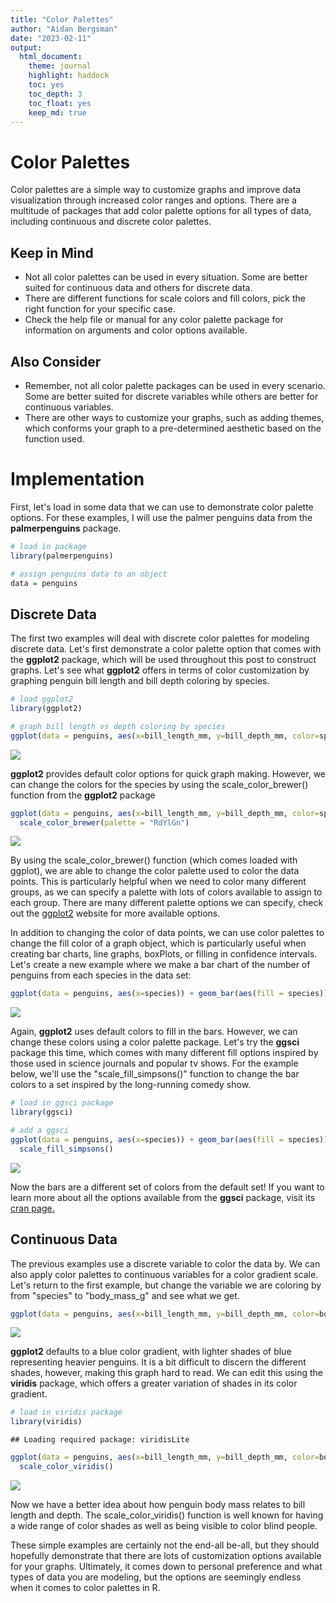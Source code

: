 ```yaml
---
title: "Color Palettes"
author: "Aidan Bergsman"
date: "2023-02-11"
output:
  html_document:
    theme: journal
    highlight: haddock
    toc: yes
    toc_depth: 3
    toc_float: yes
    keep_md: true
---
```


# Color Palettes

Color palettes are a simple way to customize graphs and improve data visualization through increased color ranges and options. There are a multitude of packages that add color palette options for all types of data, including continuous and discrete color palettes.

## Keep in Mind

-   Not all color palettes can be used in every situation. Some are better suited for continuous data and others for discrete data.
-   There are different functions for scale colors and fill colors, pick the right function for your specific case.
-   Check the help file or manual for any color palette package for information on arguments and color options available.

## Also Consider

-   Remember, not all color palette packages can be used in every scenario. Some are better suited for discrete variables while others are better for continuous variables.
-   There are other ways to customize your graphs, such as adding themes, which conforms your graph to a pre-determined aesthetic based on the function used.

# Implementation

First, let's load in some data that we can use to demonstrate color palette options. For these examples, I will use the palmer penguins data from the **palmerpenguins** package.


```r
# load in package
library(palmerpenguins)

# assign penguins data to an object
data = penguins
```

## Discrete Data

The first two examples will deal with discrete color palettes for modeling discrete data. Let's first demonstrate a color palette option that comes with the **ggplot2** package, which will be used throughout this post to construct graphs. Let's see what **ggplot2** offers in terms of color customization by graphing penguin bill length and bill depth coloring by species.


```r
# load ggplot2
library(ggplot2)

# graph bill length vs depth coloring by species
ggplot(data = penguins, aes(x=bill_length_mm, y=bill_depth_mm, color=species)) + geom_point()
```

![](color_palettes_files/figure-html/unnamed-chunk-2-1.png)<!-- -->

**ggplot2** provides default color options for quick graph making. However, we can change the colors for the species by using the scale_color_brewer() function from the **ggplot2** package


```r
ggplot(data = penguins, aes(x=bill_length_mm, y=bill_depth_mm, color=species)) + geom_point() +
  scale_color_brewer(palette = "RdYlGn")
```

![](color_palettes_files/figure-html/unnamed-chunk-3-1.png)<!-- -->

By using the scale_color_brewer() function (which comes loaded with ggplot), we are able to change the color palette used to color the data points. This is particularly helpful when we need to color many different groups, as we can specify a palette with lots of colors available to assign to each group. There are many different palette options we can specify, check out the [ggplot2](https://ggplot2.tidyverse.org/reference/scale_brewer.html#ref-usage) website for more available options.

In addition to changing the color of data points, we can use color palettes to change the fill color of a graph object, which is particularly useful when creating bar charts, line graphs, boxPlots, or filling in confidence intervals. Let's create a new example where we make a bar chart of the number of penguins from each species in the data set:


```r
ggplot(data = penguins, aes(x=species)) + geom_bar(aes(fill = species)) 
```

![](color_palettes_files/figure-html/unnamed-chunk-4-1.png)<!-- -->

Again, **ggplot2** uses default colors to fill in the bars. However, we can change these colors using a color palette package. Let's try the **ggsci** package this time, which comes with many different fill options inspired by those used in science journals and popular tv shows. For the example below, we'll use the "scale_fill_simpsons()" function to change the bar colors to a set inspired by the long-running comedy show.


```r
# load in ggsci package
library(ggsci)

# add a ggsci
ggplot(data = penguins, aes(x=species)) + geom_bar(aes(fill = species)) + 
  scale_fill_simpsons()
```

![](color_palettes_files/figure-html/unnamed-chunk-5-1.png)<!-- -->

Now the bars are a different set of colors from the default set! If you want to learn more about all the options available from the **ggsci** package, visit its [cran page.](https://cran.r-project.org/web/packages/ggsci/vignettes/ggsci.html)

## Continuous Data

The previous examples use a discrete variable to color the data by. We can also apply color palettes to continuous variables for a color gradient scale. Let's return to the first example, but change the variable we are coloring by from "species" to "body_mass_g" and see what we get.


```r
ggplot(data = penguins, aes(x=bill_length_mm, y=bill_depth_mm, color=body_mass_g)) + geom_point()
```

![](color_palettes_files/figure-html/unnamed-chunk-6-1.png)<!-- -->

**ggplot2** defaults to a blue color gradient, with lighter shades of blue representing heavier penguins. It is a bit difficult to discern the different shades, however, making this graph hard to read. We can edit this using the **viridis** package, which offers a greater variation of shades in its color gradient.


```r
# load in viridis package
library(viridis)
```

```
## Loading required package: viridisLite
```

```r
ggplot(data = penguins, aes(x=bill_length_mm, y=bill_depth_mm, color=body_mass_g)) + geom_point() + 
  scale_color_viridis() 
```

![](color_palettes_files/figure-html/unnamed-chunk-7-1.png)<!-- -->

Now we have a better idea about how penguin body mass relates to bill length and depth. The scale_color_viridis() function is well known for having a wide range of color shades as well as being visible to color blind people.

These simple examples are certainly not the end-all be-all, but they should hopefully demonstrate that there are lots of customization options available for your graphs. Ultimately, it comes down to personal preference and what types of data you are modeling, but the options are seemingly endless when it comes to color palettes in R.
